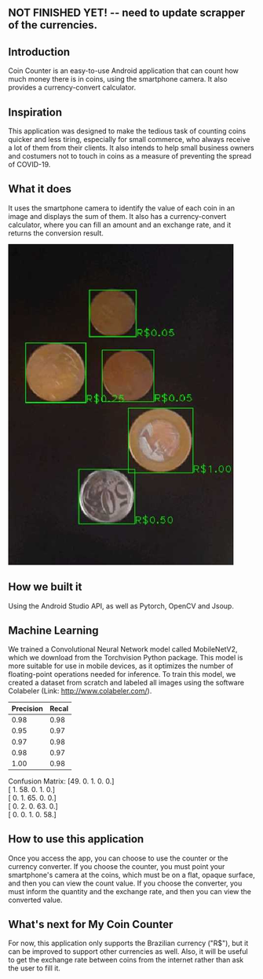 ## NOT FINISHED YET! -- need to update scrapper of the currencies. 

## Introduction

Coin Counter is an easy-to-use Android application that can count how much money there is in coins, using the smartphone camera. It also provides a currency-convert calculator.

## Inspiration

This application was designed to make the tedious task of counting coins quicker and less tiring, especially for small commerce, who always receive a lot of them from their clients.  It also intends to help small business owners and costumers not to touch in coins as a measure of preventing the spread of COVID-19.

## What it does

It uses the smartphone camera to identify the value of each coin in an image and displays the sum of them. It also has a currency-convert calculator, where you can fill an amount and an exchange rate, and it returns the conversion result.


![alt text](images/result.jpeg)


## How we built it

Using the Android Studio API, as well as Pytorch, OpenCV and Jsoup.

## Machine Learning

We trained a Convolutional Neural Network model called MobileNetV2, which we download from the Torchvision Python package. This model is more suitable for use in mobile devices, as it optimizes the number of floating-point operations needed for inference. 
To train this model, we created a dataset from scratch and labeled all images using the software Colabeler (Link: http://www.colabeler.com/).

| Precision  | Recal |
| ---        |  ---  |
| 0.98       | 0.98  |
| 0.95       | 0.97  |
| 0.97       | 0.98  |
| 0.98       | 0.97  |
| 1.00       | 0.98  |

 Confusion Matrix:
 [49.  0.  1.  0.  0.]<br/>
 [ 1. 58.  0.  1.  0.]<br/>
 [ 0.  1. 65.  0.  0.]<br/>
 [ 0.  2.  0. 63.  0.]<br/>
 [ 0.  0.  1.  0. 58.]


## How to use this application

Once you access the app, you can choose to use the counter or the currency converter.
If you choose the counter, you must point your smartphone's camera at the coins, which must be on a flat, opaque surface, and then you can view the count value.
If you choose the converter, you must inform the quantity and the exchange rate, and then you can view the converted value.  

## What's next for My Coin Counter

For now, this application only supports the Brazilian currency ("R$"), but it can be improved to support other currencies as well. Also, it will be useful to get the exchange rate between coins from the internet rather than ask the user to fill it.
